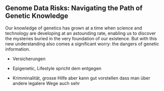 ## Genome Data Risks: Navigating the Path of Genetic Knowledge

Our knowledge of genetics has grown at a time when science and technology are developing at an astounding rate, enabling us to discover the mysteries buried in the very foundation of our existence. But with this new understanding also comes a significant worry: the dangers of genetic information.



- Versicherungen 

- Epigenetic, Lifestyle spricht dem entgegen 
- Krimminalität, grosse Hilfe aber kann gut vorstellen dass man über andere legalere Wege auch sehr 
